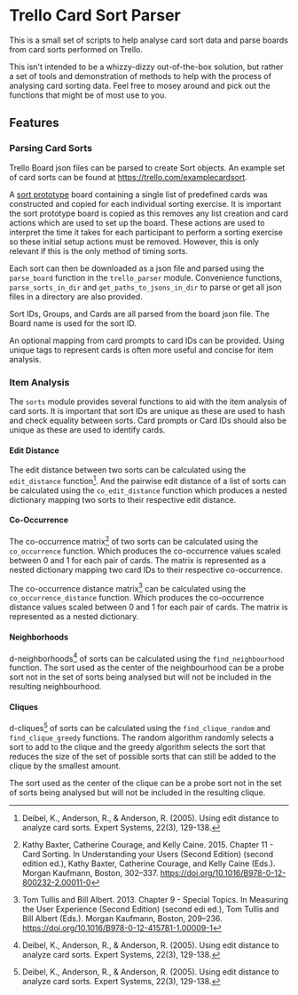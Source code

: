 # Trello Card Sort Parser

This is a small set of scripts to help analyse card sort data and parse boards
from card sorts performed on Trello.

This isn't intended to be a whizzy-dizzy out-of-the-box solution, but rather a
set of tools and demonstration of methods to help with the process of analysing
card sorting data. Feel free to mosey around and pick out the functions that
might be of most use to you.

## Features

### Parsing Card Sorts

Trello Board json files can be parsed to create Sort objects. An example set of
card sorts can be found at https://trello.com/examplecardsort.

A [sort prototype][sort-prototype] board containing a single list of predefined
cards was constructed and copied for each individual sorting exercise. It is
important the sort prototype board is copied as this removes any list creation
and card actions which are used to set up the board. These actions are used to
interpret the time it takes for each participant to perform a sorting exercise
so these initial setup actions must be removed. However, this is only relevant
if this is the only method of timing sorts.

[sort-prototype]: https://trello.com/b/ekRIKOc1/sort-prototype

Each sort can then be downloaded as a json file and parsed using the
`parse_board` function in the `trello_parser` module. Convenience functions,
`parse_sorts_in_dir` and `get_paths_to_jsons_in_dir` to parse or get all json
files in a directory are also provided.

Sort IDs, Groups, and Cards are all parsed from the board json file. The Board
name is used for the sort ID.

An optional mapping from card prompts to card IDs can be provided. Using unique
tags to represent cards is often more useful and concise for item analysis.

### Item Analysis

The `sorts` module provides several functions to aid with the item analysis of
card sorts. It is important that sort IDs are unique as these are used to hash
and check equality between sorts. Card prompts or Card IDs should also be unique
as these are used to identify cards.

#### Edit Distance

The edit distance between two sorts can be calculated using the
`edit_distance` function[^1]. And the pairwise edit distance of a list of sorts
can be calculated using the `co_edit_distance` function which produces a nested
dictionary mapping two sorts to their respective edit distance.

[^1]: Deibel, K., Anderson, R., & Anderson, R. (2005). Using edit distance to
analyze card sorts. Expert Systems, 22(3), 129-138.

#### Co-Occurrence

The co-occurrence matrix[^2] of two sorts can be calculated using the
`co_occurrence` function. Which produces the co-occurrence values scaled between
0 and 1 for each pair of cards. The matrix is represented as a nested dictionary
mapping two card IDs to their respective co-occurrence.

The co-occurrence distance matrix[^3] can be calculated using
the `co_occurrence_distance` function. Which produces the co-occurrence distance
values scaled between 0 and 1 for each pair of cards. The matrix is represented
as a nested dictionary.

[^2]: Kathy Baxter, Catherine Courage, and Kelly Caine. 2015. Chapter 11 - Card
Sorting. In Understanding your Users (Second Edition) (second edition ed.),
Kathy Baxter, Catherine Courage, and Kelly Caine (Eds.). Morgan Kaufmann,
Boston, 302–337. https://doi.org/10.1016/B978-0-12-800232-2.00011-0

[^3]: Tom Tullis and Bill Albert. 2013. Chapter 9 - Special Topics. In Measuring
the User Experience (Second Edition) (second edi ed.), Tom Tullis and Bill
Albert (Eds.). Morgan Kaufmann, Boston,
209–236. https://doi.org/10.1016/B978-0-12-415781-1.00009-1

#### Neighborhoods

d-neighborhoods[^1] of sorts can be calculated using the `find_neighbourhood`
function. The sort used as the center of the neighbourhood can be a probe sort
not in the set of sorts being analysed but will not be included in the resulting
neighbourhood.

#### Cliques

d-cliques[^1] of sorts can be calculated using the `find_clique_random` and
`find_clique_greedy` functions. The random algorithm randomly selects a sort to
add to the clique and the greedy algorithm selects the sort that reduces the
size of the set of possible sorts that can still be added to the clique by the
smallest amount.

The sort used as the center of the clique can be a probe sort not in the set of
sorts being analysed but will not be included in the resulting clique.
